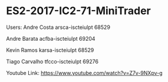 # ES2-2017-IC2-71-MiniTrader

Users: 
 Andre Costa 		  arsca-iscteiulpt 	68529
 
 Andre Barata 		  acfba-iscteiulpt	69204
 
 Kevin Ramos 		  karsa-iscteiulpt	68529
 
 Tiago Carvalho 		tfcco-iscteiulpt	69276


Youtube Link: https://www.youtube.com/watch?v=Z7v-9NXpv-g
